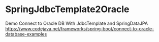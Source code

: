 # SpringJdbcTemplate2Oracle
Demo Connect to Oracle DB With JdbcTemplate and SpringDataJPA
https://www.codejava.net/frameworks/spring-boot/connect-to-oracle-database-examples
